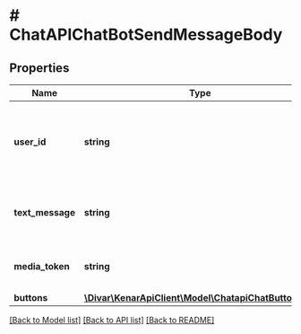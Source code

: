 # # ChatAPIChatBotSendMessageBody

## Properties

Name | Type | Description | Notes
------------ | ------------- | ------------- | -------------
**user_id** | **string** | Unique identifier for the user to start or continue a conversation with | [optional]
**text_message** | **string** | Text message content to be sent by the bot |
**media_token** | **string** | Token for attached media (if any) | [optional]
**buttons** | [**\Divar\KenarApiClient\Model\ChatapiChatButtonGrid**](ChatapiChatButtonGrid.md) |  | [optional]

[[Back to Model list]](../../README.md#models) [[Back to API list]](../../README.md#endpoints) [[Back to README]](../../README.md)
